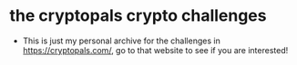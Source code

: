 the cryptopals crypto challenges
================================

* This is just my personal archive for the challenges in https://cryptopals.com/, go to that website to see if you are interested!